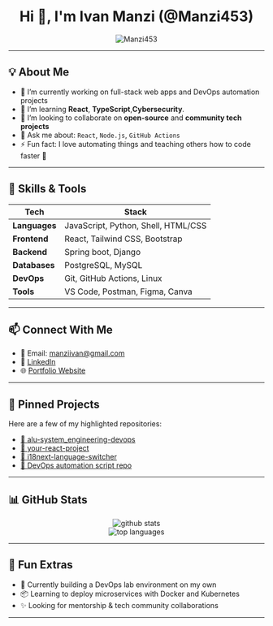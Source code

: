 <!-- GitHub Profile README for Manzi453 -->

<h1 align="center">Hi 👋, I'm Ivan Manzi (@Manzi453)</h1>

<p align="center">
  <img src="https://komarev.com/ghpvc/?username=Manzi453&label=Profile%20views&color=0e75b6&style=flat" alt="Manzi453" />
</p>

---

## 💡 About Me

- 🔭 I’m currently working on full-stack web apps and DevOps automation projects  
- 🌱 I’m learning **React**, **TypeScript**,**Cybersecurity**.  
- 👯 I’m looking to collaborate on **open-source** and **community tech projects**  
- 💬 Ask me about: `React`, `Node.js`,  `GitHub Actions`  
- ⚡ Fun fact: I love automating things and teaching others how to code faster 🚀  

---

## 🧠 Skills & Tools

| Tech | Stack |
|------|-------|
| **Languages** | JavaScript, Python, Shell, HTML/CSS |
| **Frontend** | React, Tailwind CSS, Bootstrap |
| **Backend** | Spring boot, Django |
| **Databases** | PostgreSQL, MySQL |
| **DevOps** | Git, GitHub Actions, Linux |
| **Tools** | VS Code, Postman, Figma, Canva |

---

## 📫 Connect With Me

- 📧 Email: manziivan@gmail.com  
- 💼 [LinkedIn](https://www.linkedin.com/in/manzi-ivan-327597346/)  
- 🌐 [Portfolio Website](https://manzi453.github.io/Responsive_resume_assignment/indexpg.html) 

---

## 📌 Pinned Projects

Here are a few of my highlighted repositories:
- [🔗 alu-system_engineering-devops](https://github.com/Manzi453/alu-system_engineering-devops)
- [🔗 your-react-project](https://github.com/Manzi453/AgriLink_Tech4Change)
- [🔗 i18next-language-switcher](https://github.com/Manzi453/AgriLink_Tech4Change)
- [🔗 DevOps automation script repo](#)

---

## 📊 GitHub Stats

<p align="center">
  <img src="https://github-readme-stats.vercel.app/api?username=Manzi453&show_icons=true&theme=radical" alt="github stats" />
  <br />
  <img src="https://github-readme-stats.vercel.app/api/top-langs/?username=Manzi453&layout=compact&theme=radical" alt="top languages" />
</p>

---

## 🧩 Fun Extras

- 🧠 Currently building a DevOps lab environment on my own
- 📦 Learning to deploy microservices with Docker and Kubernetes
- ✨ Looking for mentorship & tech community collaborations

---




